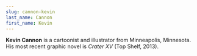 ```yaml
---
slug: cannon-kevin
last_name: Cannon
first_name: Kevin
---
```

**Kevin Cannon** is a cartoonist and illustrator from Minneapolis, Minnesota. His most recent graphic novel is _Crater XV_ (Top Shelf, 2013).